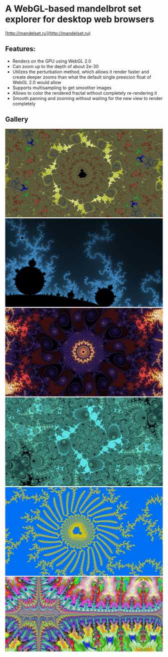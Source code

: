 # A WebGL-based mandelbrot set explorer for desktop web browsers

[http://mandelset.ru](http://mandelset.ru)

## Features:
* Renders on the GPU using WebGL 2.0
* Can zoom up to the depth of about 2e-30
* Utilizes the perturbation method, which allows it render faster and create deeper zooms than what the default single presicion float of WebGL 2.0 would allow
* Supports multisampling to get smoother images
* Allows to color the rendered fractal without completely re-rendering it
* Smooth panning and zooming without waiting for the new view to render completely

## Gallery
[![](./gallery/preview/1.jpg)](./gallery/1.jpg)
[![](./gallery/preview/2.jpg)](./gallery/2.jpg)
[![](./gallery/preview/3.jpg)](./gallery/3.jpg)
[![](./gallery/preview/4.jpg)](./gallery/4.jpg)
[![](./gallery/preview/5.jpg)](./gallery/5.jpg)
[![](./gallery/preview/6.jpg)](./gallery/6.jpg)
